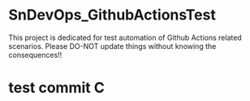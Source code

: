 # SnDevOps_GithubActionsTest

This project is dedicated for test automation of Github Actions related scenarios. Please DO-NOT update things without knowing the consequences!!


# test commit C
